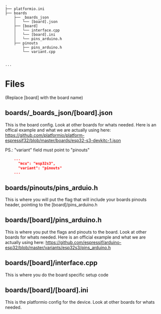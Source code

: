 ```
.
├── platformio.ini
├── boards
    ├── _boards_json
    │   └── [board].json
    ├── [board]
    │   └── interface.cpp
    │   └── [board].ini
    │   └── pins_arduino.h
    ├── pinouts
        ├── pins_arduino.h
        └── variant.cpp


...
```

# Files
(Replace \[board] with the board name)


## boards/_boards_json/\[board].json
This is the board config. Look at other boards for whats needed.
Here is an offical example and what we are actually using here:
https://github.com/platformio/platform-espressif32/blob/master/boards/esp32-s3-devkitc-1.json

PS.: "variant" field must point to "pinouts"
```json
    ...
      "mcu": "esp32s3",
      "variant": "pinouts"
    ...
```

## boards/pinouts/pins_arduio.h
This is where you will put the flag that will include your boards pinouts header, pointing to the \[board]/pins_arduino.h

## boards/\[board]/pins_arduino.h
This is where you put the flags and pinouts to the board. Look at other boards for whats needed.
Here is an official example and what we are actually using here:
https://github.com/espressif/arduino-esp32/blob/master/variants/esp32s3/pins_arduino.h

## boards/\[board]/interface.cpp
This is where you do the board specific setup code

## boards/\[board]/\[board].ini
This is the platformio config for the device. Look at other boards for whats needed.
